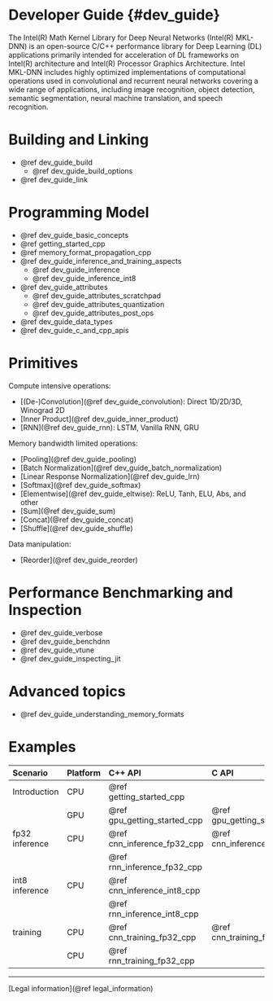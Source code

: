 Developer Guide {#dev_guide}
============================

The Intel(R) Math Kernel Library for Deep Neural Networks (Intel(R) MKL-DNN)
is an open-source C/C++ performance library for Deep Learning (DL)
applications primarily intended for acceleration of DL frameworks on Intel(R)
architecture and Intel(R) Processor Graphics Architecture. Intel MKL-DNN
includes highly optimized implementations of computational operations used in
convolutional and recurrent neural networks covering a wide range of
applications, including image recognition, object detection, semantic
segmentation, neural machine translation, and speech recognition.

# Building and Linking

 * @ref dev_guide_build
    * @ref dev_guide_build_options
 * @ref dev_guide_link

# Programming Model

 * @ref dev_guide_basic_concepts
 * @ref getting_started_cpp
 * @ref memory_format_propagation_cpp
 * @ref dev_guide_inference_and_training_aspects
   * @ref dev_guide_inference
   * @ref dev_guide_inference_int8
 * @ref dev_guide_attributes
   * @ref dev_guide_attributes_scratchpad
   * @ref dev_guide_attributes_quantization
   * @ref dev_guide_attributes_post_ops
 * @ref dev_guide_data_types
 * @ref dev_guide_c_and_cpp_apis


# Primitives

Compute intensive operations:
 * [(De-)Convolution](@ref dev_guide_convolution): Direct 1D/2D/3D, Winograd 2D
 * [Inner Product](@ref dev_guide_inner_product)
 * [RNN](@ref dev_guide_rnn): LSTM, Vanilla RNN, GRU

Memory bandwidth limited operations:
 * [Pooling](@ref dev_guide_pooling)
 * [Batch Normalization](@ref dev_guide_batch_normalization)
 * [Linear Response Normalization](@ref dev_guide_lrn)
 * [Softmax](@ref dev_guide_softmax)
 * [Elementwise](@ref dev_guide_eltwise): ReLU, Tanh, ELU, Abs, and other
 * [Sum](@ref dev_guide_sum)
 * [Concat](@ref dev_guide_concat)
 * [Shuffle](@ref dev_guide_shuffle)

Data manipulation:
 * [Reorder](@ref dev_guide_reorder)


# Performance Benchmarking and Inspection

 * @ref dev_guide_verbose
 * @ref dev_guide_benchdnn
 * @ref dev_guide_vtune
 * @ref dev_guide_inspecting_jit

# Advanced topics

 * @ref dev_guide_understanding_memory_formats

# Examples

| Scenario           | Platform | C++ API                      | C API                      |
| :----              | :---     | :----                        | :---                       |
| Introduction       | CPU      | @ref getting_started_cpp     |                            |
|                    | GPU      | @ref gpu_getting_started_cpp | @ref gpu_getting_started_c |
| fp32 inference     | CPU      | @ref cnn_inference_fp32_cpp  | @ref cnn_inference_fp32_c  |
|                    |          | @ref rnn_inference_fp32_cpp  |                            |
| int8 inference     | CPU      | @ref cnn_inference_int8_cpp  |                            |
|                    |          | @ref rnn_inference_int8_cpp  |                            |
| training           | CPU      | @ref cnn_training_fp32_cpp   | @ref cnn_training_fp32_c   |
|                    | CPU      | @ref rnn_training_fp32_cpp   |                            |

--------

[Legal information](@ref legal_information)
